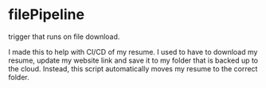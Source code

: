 # filePipeline
trigger that runs on file download. 

I made this to help with CI/CD of my resume. I used to have to download my resume, update my website link and save it to my folder that is backed up to the cloud. Instead, this script automatically moves my resume to the correct folder.

